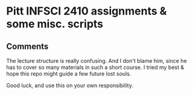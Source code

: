 # Pitt INFSCI 2410 assignments & some misc. scripts

## Comments

The lecture structure is really confusing. And I don't blame him, since he has to cover so many materials in such a short course. I tried my best & hope this repo might guide a few future lost souls.

Good luck, and use this on your own responsibility.
